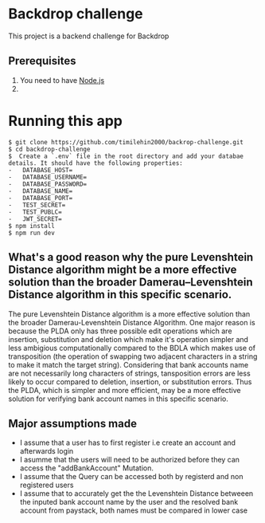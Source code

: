 # Backdrop challenge

This project is a backend challenge for Backdrop

## Prerequisites

1. You need to have [Node.js](https://nodejs.org/en/download)
2.

# Running this app

```shell
$ git clone https://github.com/timilehin2000/backrop-challenge.git
$ cd backdrop-challenge
$  Create a `.env` file in the root directory and add your databae details. It should have the following properties:
-   DATABASE_HOST=
-   DATABASE_USERNAME=
-   DATABASE_PASSWORD=
-   DATABASE_NAME=
-   DATABASE_PORT=
-   TEST_SECRET=
-   TEST_PUBLC=
-   JWT_SECRET=
$ npm install
$ npm run dev
```

## What's a good reason why the pure Levenshtein Distance algorithm might be a more effective solution than the broader Damerau–Levenshtein Distance algorithm in this specific scenario.

The pure Levenshtein Distance algorithm is a more effective solution than the broader Damerau-Levenshtein Distance Algorithm. One major reason is because the PLDA only has three possible edit operations which are insertion, substitution and deletion which make it's operation simpler and less ambigious computationally compared to the BDLA which makes use of transposition (the operation of swapping two adjacent characters in a string to make it match the target string). Considering that bank accounts name are not necessarily long characters of strings, tansposition errors are less likely to occur compared to deletion, insertion, or substitution errors. Thus the PLDA, which is simpler and more efficient, may be a more effective solution for verifying bank account names in this specific scenario.

## Major assumptions made

-   I assume that a user has to first register i.e create an account and afterwards login
-   I asumme that the users will need to be authorized before they can access the "addBankAccount" Mutation.
-   I assume that the Query can be accessed both by registerd and non registered users
-   I assume that to accurately get the the Levenshtein Distance betweeen the inputed bank account name by the user and the resolved bank account from paystack, both names must be compared in lower case
